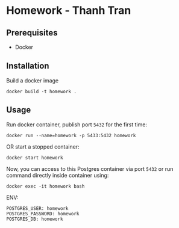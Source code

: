 # Homework - Thanh Tran

## Prerequisites
- Docker

## Installation

Build a docker image

```
docker build -t homework .
```

## Usage
Run docker container, publish port `5432` for the first time:
```
docker run --name=homework -p 5433:5432 homework
```
OR start a stopped container:
```
docker start homework
```
Now, you can access to this Postgres container via port `5432` or run command directly inside container using:
```
docker exec -it homework bash
```

ENV:
```
POSTGRES_USER: homework
POSTGRES_PASSWORD: homework
POSTGRES_DB: homework
```